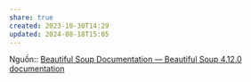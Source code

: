 ```yaml
---
share: true
created: 2023-10-30T14:29
updated: 2024-08-18T15:05
---
```

Nguồn:: [Beautiful Soup Documentation — Beautiful Soup 4.12.0 documentation](https://www.crummy.com/software/BeautifulSoup/bs4/doc/#bs4.NavigableString)